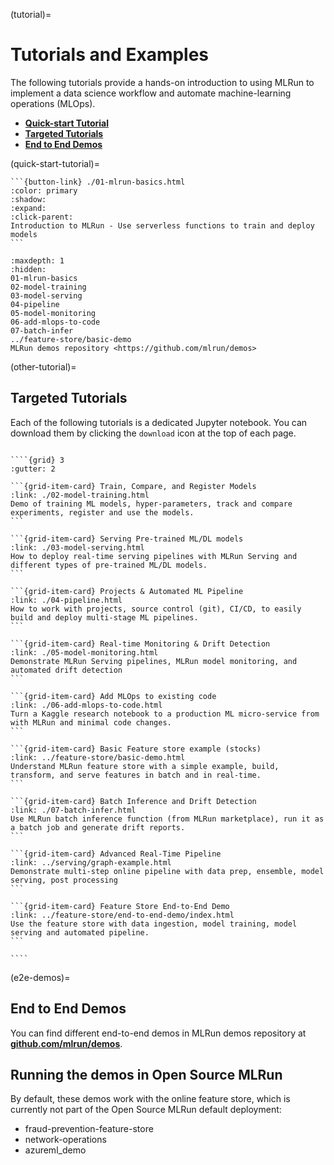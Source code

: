 (tutorial)=
# Tutorials and Examples

The following tutorials provide a hands-on introduction to using MLRun to implement a data science workflow and automate machine-learning operations (MLOps).

- [**Quick-start Tutorial**](./01-mlrun-basics.html)
- [**Targeted Tutorials**](#other-tutorial)
- [**End to End Demos**](#e2e-demos)

(quick-start-tutorial)=

````{card} Make sure you start with the Quick start tutorial to understand the basics
```{button-link} ./01-mlrun-basics.html
:color: primary
:shadow:
:expand:
:click-parent:
Introduction to MLRun - Use serverless functions to train and deploy models
```
````

```{toctree}
:maxdepth: 1
:hidden:
01-mlrun-basics
02-model-training
03-model-serving
04-pipeline
05-model-monitoring
06-add-mlops-to-code
07-batch-infer
../feature-store/basic-demo
MLRun demos repository <https://github.com/mlrun/demos>
```

(other-tutorial)=
## Targeted Tutorials

Each of the following tutorials is a dedicated Jupyter notebook. You can download them by clicking the `download` icon at the top of each page.


`````{div} full-width

````{grid} 3
:gutter: 2

```{grid-item-card} Train, Compare, and Register Models
:link: ./02-model-training.html
Demo of training ML models, hyper-parameters, track and compare experiments, register and use the models.
```

```{grid-item-card} Serving Pre-trained ML/DL models
:link: ./03-model-serving.html
How to deploy real-time serving pipelines with MLRun Serving and different types of pre-trained ML/DL models.
```

```{grid-item-card} Projects & Automated ML Pipeline
:link: ./04-pipeline.html
How to work with projects, source control (git), CI/CD, to easily build and deploy multi-stage ML pipelines.
```

```{grid-item-card} Real-time Monitoring & Drift Detection
:link: ./05-model-monitoring.html
Demonstrate MLRun Serving pipelines, MLRun model monitoring, and automated drift detection  
```

```{grid-item-card} Add MLOps to existing code
:link: ./06-add-mlops-to-code.html
Turn a Kaggle research notebook to a production ML micro-service from with MLRun and minimal code changes.
```

```{grid-item-card} Basic Feature store example (stocks)
:link: ../feature-store/basic-demo.html
Understand MLRun feature store with a simple example, build, transform, and serve features in batch and in real-time.
```

```{grid-item-card} Batch Inference and Drift Detection
:link: ./07-batch-infer.html
Use MLRun batch inference function (from MLRun marketplace), run it as a batch job and generate drift reports.
```

```{grid-item-card} Advanced Real-Time Pipeline
:link: ../serving/graph-example.html
Demonstrate multi-step online pipeline with data prep, ensemble, model serving, post processing 
```

```{grid-item-card} Feature Store End-to-End Demo
:link: ../feature-store/end-to-end-demo/index.html
Use the feature store with data ingestion, model training, model serving and automated pipeline.
```

````
`````

(e2e-demos)=
## End to End Demos

You can find different end-to-end demos in MLRun demos repository at [**github.com/mlrun/demos**](https://github.com/mlrun/demos).

## Running the demos in Open Source MLRun

By default, these demos work with the online feature store, which is currently not part of the Open Source MLRun default deployment:
- fraud-prevention-feature-store 
- network-operations
- azureml_demo